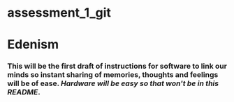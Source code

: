 # assessment_1_git

# Edenism

### This will be the first draft of instructions for software to link our minds so instant sharing of memories, thoughts and feelings will be of ease. *Hardware will be easy so that won't be in this README*.

### 
